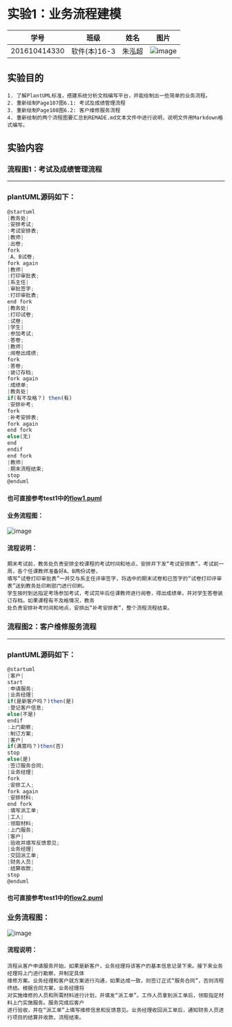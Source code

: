 实验1：业务流程建模
=========================
| 学号         | 班级         | 姓名 | 图片 |
|--------------|--------------|------|------|
| 201610414330 | 软件(本)16-3 | 朱泓超 |![image](https://github.com/z915287285/is_analysis/blob/master/test1/zz.jpg)    |

## 实验目的
```
1. 了解PlantUML标准，搭建系统分析文档编写平台，并能绘制出一些简单的业务流程。
2. 重新绘制Page107图6.1: 考试及成绩管理流程
3. 重新绘制Page108图6.2: 客户维修服务流程
4. 重新绘制的两个流程图要汇总到REMADE.md文本文件中进行说明，说明文件用Markdown格式编写。
```

## 实验内容

### 流程图1：考试及成绩管理流程
-------------------------
### plantUML源码如下：
```javascript
@startuml
|教务处|
:安排考试;
:考试安排表;
|教师|
:出卷;
fork
:A、B试卷;
fork again
|教师|
:打印审批表;
|系主任|
:审批签字;
:打印审批表;
end fork
|教务处|
:打印试卷;
:试卷;
|学生|
:参加考试;
:答卷;
|教师|
:阅卷出成绩;
fork
:答卷;
:装订存档;
fork again
:成绩单;
|教务处|
if(有不及格？) then(有)
:安排补考;
fork
:补考安排表;
fork again
end fork
else(无)
end
endif
end fork
|教师|
:期末流程结束;
stop
@enduml

```

#### 也可直接参考test1中的[flow1.puml](https://github.com/z915287285/is_analysis/blob/master/test1/flow1.puml)
#### 业务流程图：
![image](https://github.com/z915287285/is_analysis/blob/master/test1/flow1.png)
#### 流程说明：
```
期末考试前，教务处负责安排全校课程的考试时间和地点，安排并下发“考试安排表”。考试前一周，各个任课教师准备好A、B两份试卷，  
填写“试卷打印审批表”一并交与系主任评审签字，将选中的期末试卷和已签字的“试卷打印评审表”送到教务处印刷部门进行印刷。
学生按时到达指定考场参加考试，考试完毕后任课教师进行阅卷，得出成绩单，并对学生答卷装订存档。如果课程有不及格情况，教务  
处负责安排补考时间和地点，安排出“补考安排表”，整个流程流程结束。  
```
### 流程图2：客户维修服务流程
-----------------------
### plantUML源码如下：
```javascript
@startuml
|客户|
start
:申请服务;
|业务经理|
if(是新客户吗？)then(是)
:登记客户信息;
else(不是)
endif
:上门勘察;
:制订方案;
|客户|
if(满意吗？)then(否)
stop
else(是)
:签订服务合同;
|业务经理|
fork
:安排工人;
fork again
:安排材料;
end fork
:填写派工单;
|工人|
:领取材料;
:上门服务;
|客户|
:验收并填写反馈意见;
|业务经理|
:交回派工单;
|财务人员|
:结算收款;
stop
@enduml
```
#### 也可直接参考test1中的[flow2.puml](https://github.com/z915287285/is_analysis/blob/master/test1/flow2.puml)
### 业务流程图：
![image](https://github.com/z915287285/is_analysis/blob/master/test1/flow2.png)
#### 流程说明：
```
流程从客户申请服务开始，如果是新客户，业务经理将该客户的基本信息记录下来。接下来业务经理将上门进行勘察，并制定具体  
维修方案。业务经理和客户就方案进行沟通，如果达成一致，则签订正式“服务合同”，否则流程终结。根据合同方案，业务经理将  
对实施维修的人员和所需材料进行计划，并填发“派工单”。工作人员拿到派工单后，领取指定材料上门实施服务。服务完成后客户  
进行验收，并在“派工单”上填写维修信息和反馈意见。业务经理收回派工单后，通知财务人员进行项目的结算并收款，流程结束。
```
